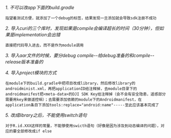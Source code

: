 *1. 不可以改app下面的build.gradle*
    
    指望着测试方便，就添加了一个debug的标签，结果发现一旦添加就会导致sdk注册不成功

*2. 导入curi的三个库时，发现如果是compile会编译超长的时间（30分钟），但如果是implementation会出错*
    
    直接把代码导入进去，而不是作为module调用

*3. 导入aar文件的时候，要分debug compile--给debug准备的和compile--release版本准备的*

*4. 导入project模块的方式*
    
    在module下的build.gradle中把项目改成library，然后修改library的androidminist.xml，再把applicationID给注释掉，去module目录下的androidmanifest把<meta-data>的DJI SDK Key给注释掉（会不会有安全隐患，遥感部分需要用key来做遥控嘛）；去需要添加依赖的module下的Androidmanifest，在application条目下添加tools:replace="android:name"-----至此应该基本完成了

*5. 改成library之后，不能使用switch语句*

    对于R.id.XXX这样的常量，不能够使用swicth语句（好像是因为涉及到动态编译的问题），对应的要全部修改成if else
